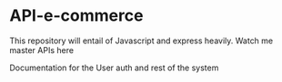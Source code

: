 # API-e-commerce
This repository will entail of Javascript and express heavily. Watch me master APIs here

Documentation for the User auth and rest of the system
